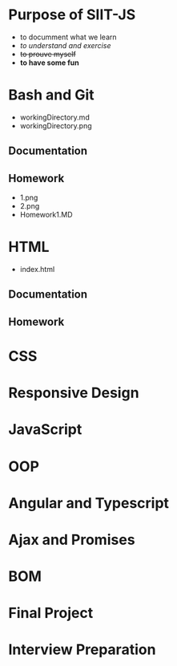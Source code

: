 # Purpose of SIIT-JS
+ to documment what we learn  
+ *to understand and exercise*
+ ~~to prouve myself~~
+ __to have some fun__ 
# Bash and Git
+ workingDirectory.md
+ workingDirectory.png
## Documentation
## Homework
+ 1.png
+ 2.png
+ Homework1.MD
# HTML
+ index.html
## Documentation 
## Homework
# CSS
# Responsive Design
# JavaScript
# OOP
# Angular and Typescript
# Ajax and Promises
# BOM
# Final Project
# Interview Preparation

